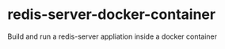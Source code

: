 redis-server-docker-container
=============================

Build and run a redis-server appliation inside a docker container
